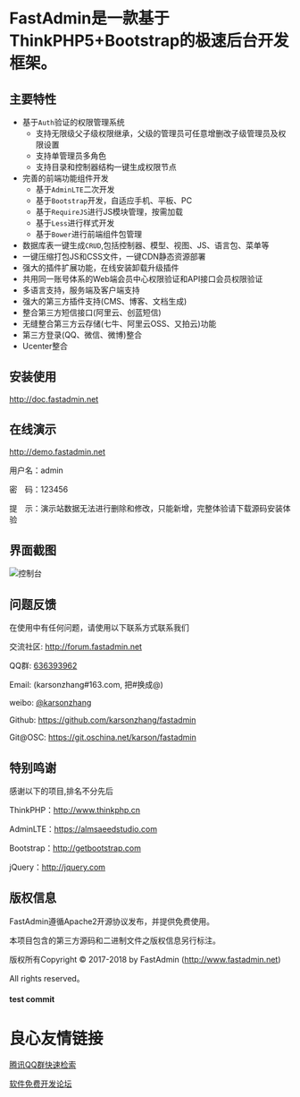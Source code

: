 FastAdmin是一款基于ThinkPHP5+Bootstrap的极速后台开发框架。
===============


## **主要特性**

* 基于`Auth`验证的权限管理系统
    * 支持无限级父子级权限继承，父级的管理员可任意增删改子级管理员及权限设置
    * 支持单管理员多角色
    * 支持目录和控制器结构一键生成权限节点
* 完善的前端功能组件开发
    * 基于`AdminLTE`二次开发
    * 基于`Bootstrap`开发，自适应手机、平板、PC
    * 基于`RequireJS`进行JS模块管理，按需加载
    * 基于`Less`进行样式开发
    * 基于`Bower`进行前端组件包管理
* 数据库表一键生成`CRUD`,包括控制器、模型、视图、JS、语言包、菜单等
* 一键压缩打包JS和CSS文件，一键CDN静态资源部署
* 强大的插件扩展功能，在线安装卸载升级插件
* 共用同一账号体系的Web端会员中心权限验证和API接口会员权限验证
* 多语言支持，服务端及客户端支持
* 强大的第三方插件支持(CMS、博客、文档生成)
* 整合第三方短信接口(阿里云、创蓝短信)
* 无缝整合第三方云存储(七牛、阿里云OSS、又拍云)功能
* 第三方登录(QQ、微信、微博)整合
* Ucenter整合

## **安装使用**

http://doc.fastadmin.net

## **在线演示**

http://demo.fastadmin.net

用户名：admin

密　码：123456

提　示：演示站数据无法进行删除和修改，只能新增，完整体验请下载源码安装体验

## **界面截图**
![控制台](https://git.oschina.net/uploads/images/2017/0411/113717_e99ff3e7_10933.png "控制台")

## **问题反馈**

在使用中有任何问题，请使用以下联系方式联系我们

交流社区: http://forum.fastadmin.net

QQ群: [636393962](https://jq.qq.com/?_wv=1027&k=487PNBb)

Email: (karsonzhang#163.com, 把#换成@)

weibo: [@karsonzhang](https://weibo.com/karsonzhang)

Github: https://github.com/karsonzhang/fastadmin

Git@OSC: https://git.oschina.net/karson/fastadmin

## **特别鸣谢**

感谢以下的项目,排名不分先后

ThinkPHP：http://www.thinkphp.cn

AdminLTE：https://almsaeedstudio.com

Bootstrap：http://getbootstrap.com

jQuery：http://jquery.com


## 版权信息

FastAdmin遵循Apache2开源协议发布，并提供免费使用。

本项目包含的第三方源码和二进制文件之版权信息另行标注。

版权所有Copyright © 2017-2018 by FastAdmin (http://www.fastadmin.net)

All rights reserved。

#### test commit

 # 良心友情链接

[腾讯QQ群快速检索](http://u.720life.cn/s/8cf73f7c)

[软件免费开发论坛](http://u.720life.cn/s/bbb01dc0)
